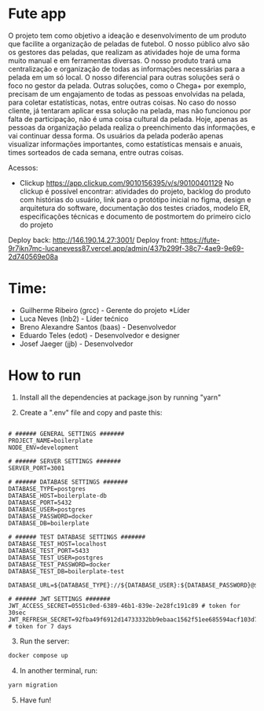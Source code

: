 # Fute app

O projeto tem como objetivo a ideação e desenvolvimento de um produto que facilite a organização de peladas de futebol. O nosso público alvo são os gestores das peladas, que realizam as atividades hoje de uma forma muito manual e em ferramentas diversas. 
O nosso produto trará uma centralização e organização de todas as informações necessárias para a pelada em um só local. O nosso diferencial para outras soluções será o foco no gestor da pelada. Outras soluções, como o Chega+ por exemplo, precisam de um engajamento de todas as pessoas envolvidas na pelada, para coletar estatísticas, notas, entre outras coisas. No caso do nosso cliente, já tentaram aplicar essa solução na pelada, mas não funcionou por falta de participação, não é uma coisa cultural da pelada. Hoje, apenas as pessoas da organização pelada realiza o preenchimento das informações, e vai continuar dessa forma. 
Os usuários da pelada poderão apenas visualizar informações importantes, como estatísticas mensais e anuais, times sorteados de cada semana, entre outras coisas.

Acessos:
  - Clickup https://app.clickup.com/9010156395/v/s/90100401129
No clickup é possível encontrar: atividades do projeto, backlog do produto com histórias do usuário, link para o protótipo inicial no figma, design e arquitetura do software, documentação dos testes criados, modelo ER, especificações técnicas e documento de postmortem do primeiro ciclo do projeto

Deploy back: http://146.190.14.27:3001/
Deploy front: https://fute-9r7ikn7mc-lucanevess87.vercel.app/admin/437b299f-38c7-4ae9-9e69-2d740569e08a

# Time:
  - Guilherme Ribeiro (grcc) - Gerente do projeto *Líder
  - Luca Neves (lnb2) - Líder tećnico
  - Breno Alexandre Santos (baas) - Desenvolvedor
  - Eduardo Teles (edot) - Desenvolvedor e designer
  - Josef Jaeger (jjb) - Desenvolvedor


# How to run

1. Install all the dependencies at package.json by running "yarn"

2. Create a ".env" file and copy and paste this:

```dotenv

# ###### GENERAL SETTINGS #######
PROJECT_NAME=boilerplate
NODE_ENV=development

# ###### SERVER SETTINGS #######
SERVER_PORT=3001

# ###### DATABASE SETTINGS #######
DATABASE_TYPE=postgres
DATABASE_HOST=boilerplate-db
DATABASE_PORT=5432
DATABASE_USER=postgres
DATABASE_PASSWORD=docker
DATABASE_DB=boilerplate

# ###### TEST DATABASE SETTINGS #######
DATABASE_TEST_HOST=localhost
DATABASE_TEST_PORT=5433
DATABASE_TEST_USER=postgres
DATABASE_TEST_PASSWORD=docker
DATABASE_TEST_DB=boilerplate-test

DATABASE_URL=${DATABASE_TYPE}://${DATABASE_USER}:${DATABASE_PASSWORD}@${DATABASE_HOST}:${DATABASE_PORT}/${DATABASE_DB}

# ###### JWT SETTINGS #######
JWT_ACCESS_SECRET=0551c0ed-6389-46b1-839e-2e28fc191c89 # token for 30sec
JWT_REFRESH_SECRET=92fba49f6912d14733332bb9ebaac1562f51ee685594acf103d71f685f70868b # token for 7 days

```

3. Run the server:

```bash
docker compose up
```

4. In another terminal, run:

```bash
yarn migration
```

5. Have fun!
